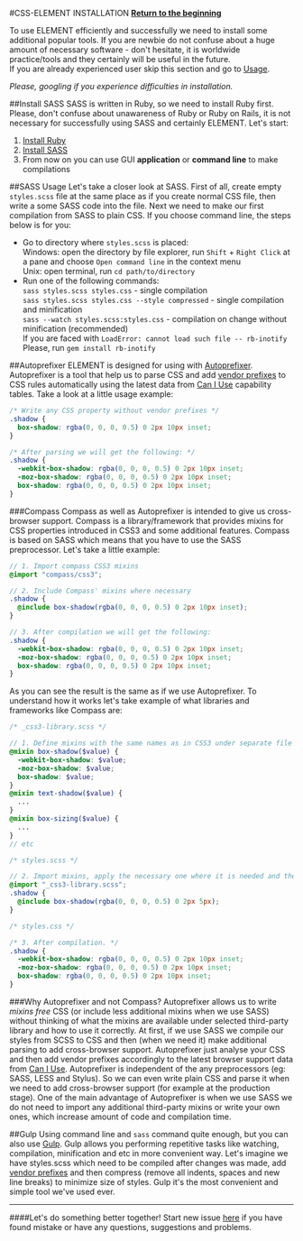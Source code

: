 #CSS-ELEMENT INSTALLATION**[Return to the beginning](https://github.com/kalopsia/element/blob/master/docs/0_preface.md)**<br/>To use ELEMENT efficiently and successfully we need to install some additional popular tools. If you are newbie do not confuse about a huge amount of necessary software - don't hesitate, it is worldwide practice/tools and they certainly will be useful in the future.<br/>If you are already experienced user skip this section and go to [Usage](https://github.com/kalopsia/element/blob/master/docs/3_usage.md).*Please, googling if you experience difficulties in installation.*##Install SASSSASS is written in Ruby, so we need to install Ruby first. Please, don't confuse about unawareness of Ruby or Ruby on Rails, it is not necessary for successfully using SASS and certainly ELEMENT. Let's start:1. [Install Ruby](https://www.ruby-lang.org/en/installation/)2. [Install SASS](http://sass-lang.com/install)3. From now on you can use GUI **application** or **command line** to make compilations##SASS UsageLet's take a closer look at SASS. First of all, create empty ``styles.scss`` file at the same place as if you create normal CSS file, then write a some SASS code into the file. Next we need to make our first compilation from SASS to plain CSS. If you choose command line, the steps below is for you:* Go to directory where ``styles.scss`` is placed:<br/>  Windows: open the directory by file explorer, run ``Shift`` + ``Right Click`` at a pane and choose ``Open command line`` in the context menu<br/>  Unix: open terminal, run ``cd path/to/directory``* Run one of the following commands:<br/>  ``sass styles.scss styles.css`` - single compilation<br/>  ``sass styles.scss styles.css --style compressed`` - single compilation and minification<br/>  ``sass --watch styles.scss:styles.css`` - compilation on change without minification (recommended)<br/>  If you are faced with ``LoadError: cannot load such file -- rb-inotify``<br/>  Please, run ``gem install rb-inotify``##AutoprefixerELEMENT is designed for using with [Autoprefixer](https://github.com/ai/autoprefixer). Autoprefixer is a tool that help us to parse CSS and add [vendor prefixes](http://webdesign.about.com/od/css/a/css-vendor-prefixes.htm) to CSS rules automatically using the latest data from [Can I Use](http://caniuse.com/) capability tables. Take a look at a little usage example:```CSS/* Write any CSS property without vendor prefixes */.shadow {  box-shadow: rgba(0, 0, 0, 0.5) 0 2px 10px inset;}/* After parsing we will get the following: */.shadow {  -webkit-box-shadow: rgba(0, 0, 0, 0.5) 0 2px 10px inset;  -moz-box-shadow: rgba(0, 0, 0, 0.5) 0 2px 10px inset;  box-shadow: rgba(0, 0, 0, 0.5) 0 2px 10px inset;}```###CompassCompass as well as Autoprefixer is intended to give us cross-browser support. Compass is a library/framework that provides mixins for CSS properties introduced in CSS3 and some additional features. Compass is based on SASS which means that you have to use the SASS preprocessor. Let's take a little example:```SCSS// 1. Import compass CSS3 mixins@import "compass/css3";// 2. Include Compass' mixins where necessary.shadow {  @include box-shadow(rgba(0, 0, 0, 0.5) 0 2px 10px inset);}// 3. After compilation we will get the following:.shadow {  -webkit-box-shadow: rgba(0, 0, 0, 0.5) 0 2px 10px inset;  -moz-box-shadow: rgba(0, 0, 0, 0.5) 0 2px 10px inset;  box-shadow: rgba(0, 0, 0, 0.5) 0 2px 10px inset;}```As you can see the result is the same as if we use Autoprefixer. To understand how it works let's take example of what libraries and frameworks like Compass are:```SCSS/* _css3-library.scss */// 1. Define mixins with the same names as in CSS3 under separate file@mixin box-shadow($value) {  -webkit-box-shadow: $value;  -moz-box-shadow: $value;  box-shadow: $value;}@mixin text-shadow($value) {  ...}@mixin box-sizing($value) {  ...}// etc``````SCSS/* styles.scss */// 2. Import mixins, apply the necessary one where it is needed and then make compilation@import "_css3-library.scss";.shadow {  @include box-shadow(rgba(0, 0, 0, 0.5) 0 2px 5px);}``````CSS/* styles.css *//* 3. After compilation. */.shadow {  -webkit-box-shadow: rgba(0, 0, 0, 0.5) 0 2px 10px inset;  -moz-box-shadow: rgba(0, 0, 0, 0.5) 0 2px 10px inset;  box-shadow: rgba(0, 0, 0, 0.5) 0 2px 10px inset;}```###Why Autoprefixer and not Compass?Autoprefixer allows us to write *mixins free* CSS (or include less additional mixins when we use SASS) without thinking of what the mixins are available under selected third-party library and how to use it correctly. At first, if we use SASS we compile our styles from SCSS to CSS and then (when we need it) make additional parsing to add cross-browser support. Autoprefixer just analyse your CSS and then add vendor prefixes accordingly to the latest browser support data from [Can I Use](http://caniuse.com/). Autoprefixer is independent of the any preprocessors (eg: SASS, LESS and Stylus). So we can even write plain CSS and parse it when we need to add cross-browser support (for example at the production stage). One of the main advantage of Autoprefixer is when we use SASS we do not need to import any additional third-party mixins or write your own ones, which increase amount of code and compilation time.##GulpUsing command line and ``sass`` command quite enough, but you can also use [Gulp](http://gulpjs.com/). Gulp allows you performing repetitive tasks like watching, compilation, minification and etc in more convenient way. Let's imagine we have styles.scss which need to be compiled after changes was made, add [vendor prefixes](http://webdesign.about.com/od/css/a/css-vendor-prefixes.htm) and then compress (remove all indents, spaces and new line breaks) to minimize size of styles. Gulp it's the most convenient and simple tool we've used ever.---####Let's do something better together!Start new issue [here](https://github.com/kalopsia/element/issues/new) if you have found mistake or have any questions, suggestions and problems.